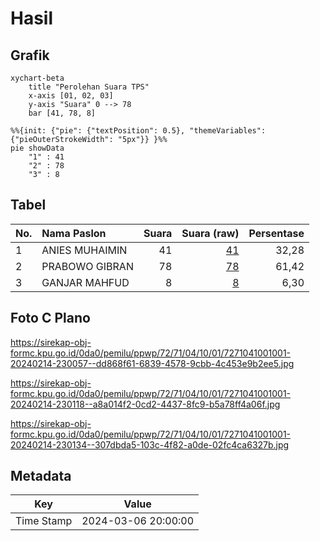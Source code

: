 # Hasil

## Grafik

```mermaid
xychart-beta
    title "Perolehan Suara TPS"
    x-axis [01, 02, 03]
    y-axis "Suara" 0 --> 78
    bar [41, 78, 8]
```

```mermaid
%%{init: {"pie": {"textPosition": 0.5}, "themeVariables": {"pieOuterStrokeWidth": "5px"}} }%%
pie showData
    "1" : 41
    "2" : 78
    "3" : 8
```

## Tabel

| No. | Nama Paslon    | Suara | Suara (raw) | Persentase |
|:--- |:-------------- | -----:| -----------:| ----------:|
| 1   | ANIES MUHAIMIN | 41    | [41][p-1]   | 32,28      |
| 2   | PRABOWO GIBRAN | 78    | [78][p-2]   | 61,42      |
| 3   | GANJAR MAHFUD  | 8     | [8][p-3]    | 6,30       |


[p-1]: https://github.com/gigit-pemilu/pemilu-2024-72-sulawesi-tengah/blob/main/pilpres/hitung-suara/sub/72-sulawesi-tengah/sub/71-kota-palu/sub/04-palu-utara/sub/1001-mamboro/sub/001-tps/sub/paslon-1.txt
[p-2]: https://github.com/gigit-pemilu/pemilu-2024-72-sulawesi-tengah/blob/main/pilpres/hitung-suara/sub/72-sulawesi-tengah/sub/71-kota-palu/sub/04-palu-utara/sub/1001-mamboro/sub/001-tps/sub/paslon-2.txt
[p-3]: https://github.com/gigit-pemilu/pemilu-2024-72-sulawesi-tengah/blob/main/pilpres/hitung-suara/sub/72-sulawesi-tengah/sub/71-kota-palu/sub/04-palu-utara/sub/1001-mamboro/sub/001-tps/sub/paslon-3.txt

## Foto C Plano

https://sirekap-obj-formc.kpu.go.id/0da0/pemilu/ppwp/72/71/04/10/01/7271041001001-20240214-230057--dd868f61-6839-4578-9cbb-4c453e9b2ee5.jpg

https://sirekap-obj-formc.kpu.go.id/0da0/pemilu/ppwp/72/71/04/10/01/7271041001001-20240214-230118--a8a014f2-0cd2-4437-8fc9-b5a78ff4a06f.jpg

https://sirekap-obj-formc.kpu.go.id/0da0/pemilu/ppwp/72/71/04/10/01/7271041001001-20240214-230134--307dbda5-103c-4f82-a0de-02fc4ca6327b.jpg


## Metadata

| Key        | Value               |
| ---------- | ------------------- |
| Time Stamp | 2024-03-06 20:00:00 |



